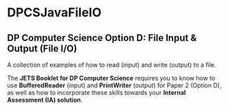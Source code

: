 # DPCSJavaFileIO
## DP Computer Science Option D: File Input & Output (File I/O)

A collection of examples of how to read (input) and write (output) to a file.

The **JETS Booklet for DP Computer Science** requires you to know how to use **BufferedReader** (input) and **PrintWriter** (output) for Paper 2 (Option D), as well as how to incorporate these skills towards your **Internal Assessment (IA) solution**.